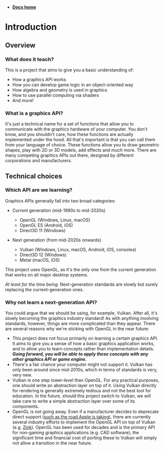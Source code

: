 -   **[Docs home](../docs.md)**

# Introduction

## Overview

### What does it teach?

This is a project that aims to give you a basic understanding of:

-   How a graphics API works
-   How you can develop game logic in an object-oriented way
-   How algebra and geometry is used in graphics
-   How to use parallel computing via shaders
-   And more!


### What is a graphics API?

It's just a technical name for a set of functions that allow you to communicate with the graphics hardware of your computer. You don't know, and you shouldn't care, how these functions are actually implemented under the hood. All that's important is that you can call them from your language of choice. These functions allow you to draw geometric shapes, play with 2D or 3D models, add effects and much more. There are many competing graphics APIs out there, designed by different corporations and manufacturers.


## Technical choices

### Which API are we learning?

Graphics APIs generally fall into two broad categories:

-   Current generation (mid-1990s to mid-2020s)
    -   OpenGL (Windows, Linux, macOS)
    -   OpenGL ES (Android, iOS)
    -   Direct3D 11 (Windows)

-   Next generation (from mid-2020s onwards)
    -   Vulkan (Windows, Linux, macOS, Android, iOS, consoles)
    -   Direct3D 12 (Windows)
    -   Metal (macOS, iOS)

This project uses OpenGL, as it's the only one from the current generation that works on all major desktop systems.

*At least for the time being.* Next-generation standards are slowly but surely replacing the current-generation ones.


### Why not learn a next-generation API?

You could argue that we should be using, for example, Vulkan. After all, it's slowly becoming the graphics industry standard! As with anything involving standards, however, things are more complicated than they appear. There are several reasons why we're sticking with OpenGL in the near future:

-   This project does not focus primarily on learning a certain graphics API. It aims to give you a sense of how a basic graphics application works, and to allow you to learn concepts rather than implementation details. ***Going forward, you will be able to apply these concepts with any other graphics API or game engine.***
-   There's a fair chance your computer might not support it. Vulkan has only been around since mid-2010s, which in terms of standards is very, very new.
-   Vulkan is one step lower-level than OpenGL. For any practical purposes, one should write an abstraction layer on top of it. Using Vulkan directly for rendering is generally extremely tedious and not the best tool for education. In the future, should this project switch to Vulkan, we will take care to write a simple abstraction layer over some of its components.
-   OpenGL is not going away. Even if a manufacturer decides to deprecate direct support ([such as the road Apple is taking][ref-apple-twitter]), there are currently several industry efforts to implement the OpenGL API on top of Vulkan (e.g. [Zink][ref-zink-article]). OpenGL has been used for decades and is the primary API for non-gaming graphics applications (e.g. CAD software); the significant time and financial cost of porting these to Vulkan will simply not allow a transition in the near future.


[ref-zink-article]:         https://www.gamingonlinux.com/2020/11/valve-funds-open-source-developer-to-work-on-zink-the-opengl-on-vulkan-driver
[ref-apple-twitter]:        https://twitter.com/colincornaby/status/1275153748348682240
